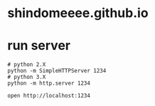 # shindomeeee.github.io

# run server

```
# python 2.X
python -m SimpleHTTPServer 1234
# python 3.X
python -m http.server 1234

open http://localhost:1234
```
